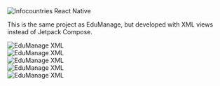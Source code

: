 <img src= "/assets/xml/xml_2.png" class="mx-auto max-h-80 rounded-lg" alt="Infocountries React Native">

This is the same project as EduManage, but developed with XML views instead of Jetpack Compose.
 
<div class="slider-vertical mx-auto mt-6 ">
        <div class="slides-vertical">
            <div>  <img src="/assets/xml_1.png" alt="EduManage XML"></div>
            <div>  <img src="/assets/xml_3.png" alt="EduManage XML"></div>
            <div>  <img src="/assets/xml_4.png" alt="EduManage XML"></div>
            <div>  <img src="/assets/xml_5.png" alt="EduManage XML"></div>
            <div>  <img src="/assets/xml_6.png" alt="EduManage XML"></div>
        </div>
</div>
